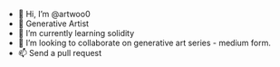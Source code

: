 - 👋 Hi, I’m @artwoo0
- 👀 Generative Artist
- 🌱 I’m currently learning solidity
- 💞️ I’m looking to collaborate on generative art series - medium form.
- 📫 Send a pull request

<!---
artwoo0/artwoo0 is a ✨ special ✨ repository because its `README.md` (this file) appears on your GitHub profile.
You can click the Preview link to take a look at your changes.
--->

